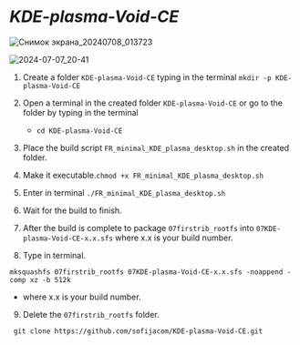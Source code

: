 # *KDE-plasma-Void-CE*

![Снимок экрана_20240708_013723](https://github.com/sofijacom/KDE-plasma-Void-CE/assets/107557749/bf8b0f1a-d484-4b83-9caf-01968162fb11)


![2024-07-07_20-41](https://github.com/sofijacom/KDE-plasma-Void-CE/assets/107557749/f4306dcd-528f-4439-a9a4-38aa9a10f63d)

1) Create a folder `KDE-plasma-Void-CE` typing in the terminal `mkdir -p KDE-plasma-Void-CE`

2) Open a terminal in the created folder `KDE-plasma-Void-CE` or go to the folder by typing in the terminal

   - `cd KDE-plasma-Void-CE`

3) Place the build script  `FR_minimal_KDE_plasma_desktop.sh` in the created folder.
   
4) Make it executable.`chmod +x FR_minimal_KDE_plasma_desktop.sh`

5) Enter in terminal `./FR_minimal_KDE_plasma_desktop.sh`

6) Wait for the build to finish.

7) After the build is complete to package `07firstrib_rootfs` into `07KDE-plasma-Void-CE-x.x.sfs` where x.x is your build number.

8) Type in terminal.

```
mksquashfs 07firstrib_rootfs 07KDE-plasma-Void-CE-x.x.sfs -noappend -comp xz -b 512k
```
  - where x.x is your build number.

9) Delete the `07firstrib_rootfs` folder.


```
 git clone https://github.com/sofijacom/KDE-plasma-Void-CE.git
```

